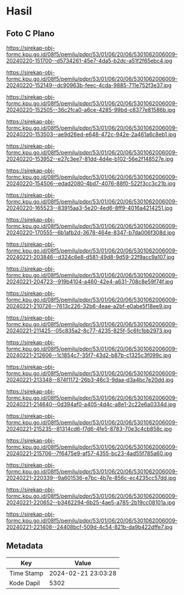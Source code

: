 # Hasil

## Foto C Plano

https://sirekap-obj-formc.kpu.go.id/08f5/pemilu/pdpr/53/01/06/20/06/5301062006009-20240220-151700--d5734261-45e7-4da5-b2dc-a51f2f65ebc4.jpg

https://sirekap-obj-formc.kpu.go.id/08f5/pemilu/pdpr/53/01/06/20/06/5301062006009-20240220-152149--dc90963b-feec-4cda-9885-711e752f3e37.jpg

https://sirekap-obj-formc.kpu.go.id/08f5/pemilu/pdpr/53/01/06/20/06/5301062006009-20240220-152505--36c2fca0-a6ce-4285-99bd-c8377e81586b.jpg

https://sirekap-obj-formc.kpu.go.id/08f5/pemilu/pdpr/53/01/06/20/06/5301062006009-20240220-153503--ae9d26ed-e648-472c-942e-2a461a6c8eb1.jpg

https://sirekap-obj-formc.kpu.go.id/08f5/pemilu/pdpr/53/01/06/20/06/5301062006009-20240220-153952--e27c3ee7-81dd-4d4e-b102-56e2f148527e.jpg

https://sirekap-obj-formc.kpu.go.id/08f5/pemilu/pdpr/53/01/06/20/06/5301062006009-20240220-154506--edad2080-4bd7-4076-88f0-522f3cc3c21b.jpg

https://sirekap-obj-formc.kpu.go.id/08f5/pemilu/pdpr/53/01/06/20/06/5301062006009-20240220-165523--83915aa3-5e20-4ed6-8ff9-4016a4214251.jpg

https://sirekap-obj-formc.kpu.go.id/08f5/pemilu/pdpr/53/01/06/20/06/5301062006009-20240220-170555--6b1afb2d-3678-464e-8347-b7da006f308d.jpg

https://sirekap-obj-formc.kpu.go.id/08f5/pemilu/pdpr/53/01/06/20/06/5301062006009-20240221-203846--d324c6e8-d581-49d8-9d59-22f9acc9a107.jpg

https://sirekap-obj-formc.kpu.go.id/08f5/pemilu/pdpr/53/01/06/20/06/5301062006009-20240221-204723--919b4104-a460-42e4-a631-708c8e59f74f.jpg

https://sirekap-obj-formc.kpu.go.id/08f5/pemilu/pdpr/53/01/06/20/06/5301062006009-20240221-210726--7613c226-32b6-4eae-a2bf-e0abe5f18ee9.jpg

https://sirekap-obj-formc.kpu.go.id/08f5/pemilu/pdpr/53/01/06/20/06/5301062006009-20240221-211425--05c835a2-8c77-4235-825f-5c6fc1bb2973.jpg

https://sirekap-obj-formc.kpu.go.id/08f5/pemilu/pdpr/53/01/06/20/06/5301062006009-20240221-212606--1c1854c7-35f7-43d2-b87b-c1325c3f099c.jpg

https://sirekap-obj-formc.kpu.go.id/08f5/pemilu/pdpr/53/01/06/20/06/5301062006009-20240221-213348--874f1172-26b3-46c3-9daa-d3a4bc7e20dd.jpg

https://sirekap-obj-formc.kpu.go.id/08f5/pemilu/pdpr/53/01/06/20/06/5301062006009-20240221-214640--0d394af0-a405-4d4c-a8e1-2c22e6a0334d.jpg

https://sirekap-obj-formc.kpu.go.id/08f5/pemilu/pdpr/53/01/06/20/06/5301062006009-20240221-215235--81314cd6-f7d6-4fe5-8783-70e3c4cb858c.jpg

https://sirekap-obj-formc.kpu.go.id/08f5/pemilu/pdpr/53/01/06/20/06/5301062006009-20240221-215706--7f6475e9-af57-4355-bc23-4ad55f785a60.jpg

https://sirekap-obj-formc.kpu.go.id/08f5/pemilu/pdpr/53/01/06/20/06/5301062006009-20240221-220339--9a601536-e7bc-4b7e-856c-ec4235cc57dd.jpg

https://sirekap-obj-formc.kpu.go.id/08f5/pemilu/pdpr/53/01/06/20/06/5301062006009-20240221-220652--b3462294-6b25-4ae5-a785-2b19cc08101a.jpg

https://sirekap-obj-formc.kpu.go.id/08f5/pemilu/pdpr/53/01/06/20/06/5301062006009-20240221-221408--24408bcf-509d-4c54-821b-da9b422dffe7.jpg


## Metadata

| Key        | Value               |
| ---------- | ------------------- |
| Time Stamp | 2024-02-21 23:03:28 |
| Kode Dapil | 5302                |




